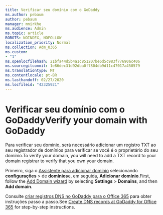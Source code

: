 ```yaml
---
title: Verificar seu domínio com o GoDaddy
ms.author: pebaum
author: pebaum
manager: mnirkhe
ms.audience: Admin
ms.topic: article
ROBOTS: NOINDEX, NOFOLLOW
localization_priority: Normal
ms.collection: Adm_O365
ms.custom:
- "1"
ms.openlocfilehash: 21bfa44d5b4a1c851207be6d5c983f77690ac406
ms.sourcegitcommit: 1e86dec31d92dba0f7804db9d11c47017a450579
ms.translationtype: MT
ms.contentlocale: pt-BR
ms.lasthandoff: 02/27/2020
ms.locfileid: "42325921"
---
```

# <a name="verify-your-domain-with-godaddy"></a><span data-ttu-id="64552-102">Verificar seu domínio com o GoDaddy</span><span class="sxs-lookup"><span data-stu-id="64552-102">Verify your domain with GoDaddy</span></span>

<span data-ttu-id="64552-103">Para verificar seu domínio, será necessário adicionar um registro TXT ao seu registrador de domínios para verificar se você é o proprietário do seu domínio.</span><span class="sxs-lookup"><span data-stu-id="64552-103">To verify your domain, you will need to add a TXT record to your domain registrar to verify that you own your domain.</span></span> 

<span data-ttu-id="64552-104">Primeiro, siga o [Assistente para adicionar domínio](https://portal.office.com/adminportal/home#/Domains) selecionando **configurações** \> de **domínios**e, em seguida, **Adicionar domínio**.</span><span class="sxs-lookup"><span data-stu-id="64552-104">First, follow the [Add Domain wizard](https://portal.office.com/adminportal/home#/Domains) by selecting **Settings** \> **Domains**, and then **Add domain**.</span></span>
  
<span data-ttu-id="64552-105">Consulte [criar registros DNS no GoDaddy para o Office 365](https://docs.microsoft.com/microsoft-365/admin/dns/create-dns-records-at-godaddy) para obter instruções passo a passo.</span><span class="sxs-lookup"><span data-stu-id="64552-105">See [Create DNS records at GoDaddy for Office 365](https://docs.microsoft.com/microsoft-365/admin/dns/create-dns-records-at-godaddy) for step-by-step instructions.</span></span>